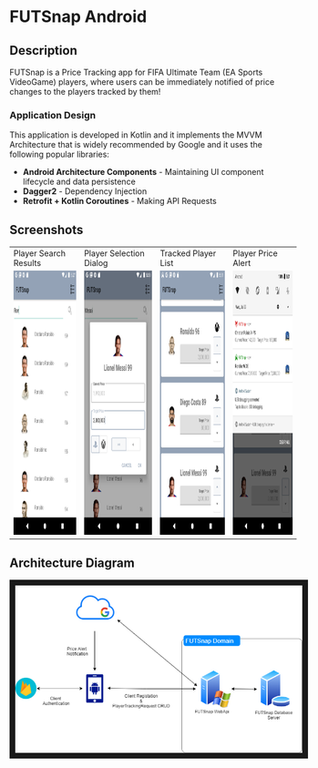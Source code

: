 # FUTSnap Android
## Description

FUTSnap is a Price Tracking app for FIFA Ultimate Team (EA Sports VideoGame) players,
where users can be immediately notified of price changes to the players tracked by them!

### Application Design

This application is developed in Kotlin and it implements the MVVM Architecture that is widely
recommended by Google and it uses the following popular libraries:

- **Android Architecture Components** - Maintaining UI component lifecycle and data persistence
- **Dagger2** - Dependency Injection
- **Retrofit + Kotlin Coroutines** - Making API Requests

## Screenshots

<table>
  <tr>
    <td>Player Search Results</td>
     <td>Player Selection Dialog</td>
     <td>Tracked Player List</td>
     <td>Player Price Alert</td>
  </tr>
  <tr>
    <td><img src="app/DiagramsAndScreenshots/SearchPlayerResultsScreen.png" width=261 height=464></td>
    <td><img src="app/DiagramsAndScreenshots/SelectedPlayerDialogScreen.png" width=261 height=464></td>
    <td><img src="app/DiagramsAndScreenshots/TrackedPlayerListScreen.png" width=261 height=464></td>
    <td><img src="app/DiagramsAndScreenshots/PriceAlertNotificationScreen.png" width=261 height=464></td>
  </tr>
 </table>

 ## Architecture Diagram

<kbd>
 <img src="app/DiagramsAndScreenshots/FUTSnapArchitectureDiagram.png" border="10">
<kbd>
